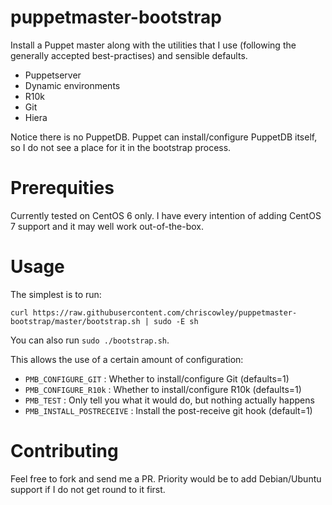 # puppetmaster-bootstrap

Install a Puppet master along with the utilities that I use (following the generally accepted best-practises) and sensible defaults.

- Puppetserver
- Dynamic environments
- R10k
- Git
- Hiera

Notice there is no PuppetDB. Puppet can install/configure PuppetDB itself, so I do not see a place for it in the bootstrap process.

# Prerequities

Currently tested on CentOS 6 only. I have every intention of adding CentOS 7 support and it may well work out-of-the-box.

# Usage
The simplest is to run:

```
curl https://raw.githubusercontent.com/chriscowley/puppetmaster-bootstrap/master/bootstrap.sh | sudo -E sh
```

You can also run `sudo ./bootstrap.sh`.

This allows the use of a certain amount of configuration:

- `PMB_CONFIGURE_GIT` : Whether to install/configure Git (defaults=1)
- `PMB_CONFIGURE_R10k` : Whether to install/configure R10k (defaults=1)
- `PMB_TEST` : Only tell you what it would do, but nothing actually happens
- `PMB_INSTALL_POSTRECEIVE` : Install the post-receive git hook (default=1)


# Contributing

Feel free to fork and send me a PR. Priority would be to add Debian/Ubuntu support if I do not get round to it first.
